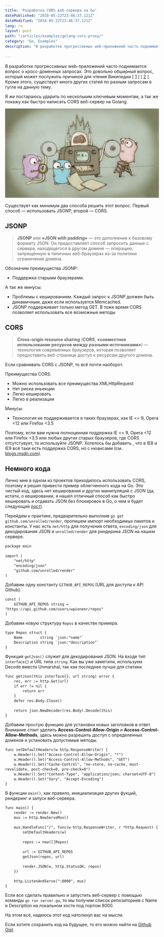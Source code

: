 ```yaml
---
title: 'Разработка CORS веб-сервера на Go'
datePublished: "2016-05-22T23:46:37.121Z"
dateModified: "2016-05-22T23:46:37.121Z"
lang: ru
layout: post
path: "/articles/examples/golang-cors-proxy/"
category: "Go, Examples"
description: "В разработке прогрессивных web-приложений часто поднимается вопрос о кросс-доменных запросах. Это довольно обширный вопрос, который может послужить причиной для чтения Википедии."

---
```


В разработке прогрессивных web-приложений часто поднимается вопрос о кросс-доменных запросах. Это довольно обширный вопрос, который может послужить причиной для чтения Википедии [ <a href="https://ru.wikipedia.org/wiki/Cross-origin_resource_sharing" title="CORS" target="_blank">1</a> ] [ <a href="https://ru.wikipedia.org/wiki/JSONP" title="JSONP" target="_blank">2</a> ]. Кроме этого, существует много других статей по разным запросам в гугле на данную тему.

Я же постараюсь ударить по нескольким ключевым моментам, а так же покажу как быстро написать CORS веб-сервер на Golang.

![Golang Cors Proxy](./golang.jpg)

Существует как минимум два способа решить этот вопрос. Первый способ — использовать JSONP, второй — CORS.

JSONP
--------

> **JSONP** или **«JSON with padding»** — это дополнение к базовому формату JSON. Он предоставляет способ запросить данные с сервера, находящегося в другом домене — операцию, запрещённую в типичных веб-браузерах из-за политики ограничения домена.

Обозначим преимущества JSONP:

* Поддержка старыми браузерами.

А так же минусы:

* Проблемы с кешированием. Каждый запрос к JSONP должен быть динамичным, даже если используется Memcached.
* JSONP поддерживает только метод GET. В тоже время CORS позволяет использовать все возможные методы

CORS
--------

> **Cross-origin resource sharing** (**CORS**, **«совместное использование ресурсов между разными источниками»**) — технология современных браузеров, которая позволяет предоставить веб-странице доступ к ресурсам другого домена.

Если сравнивать CORS с JSONP, то всё почти наоборот.

Преимущества CORS:

* Можно использовать все преимущества XMLHttpRequest
* Нет риска иньекции
* Легко кешировать
* Легко в реализации

Минусы:

* Технология не поддерживается в таких браузерах, как IE <= 9, Opera <12 или Firefox <3.5

Поэтому, если вам нужна полноценная поддержка IE <= 9, Opera <12 или Firefox <3.5 или любых других старых браузеров, где CORS отсутстувует, то используйте JSONP. Хотелось бы добавить , что в IE8 и IE9 всё таки есть поддержка CORS, но с нюансами (см. <a href="http://blogs.msdn.com/b/ieinternals/archive/2010/05/13/xdomainrequest-restrictions-limitations-and-workarounds.aspx" title="xdomainrequest restrictions limitations and workarounds" target="_blank">blogs.msdn.com</a>).

Немного кода
--------

Лично мне в одном из проектов приходилось использовать CORS, поэтому я решил привести пример облегченного кода на Go. Это чистый код, здесь нет кеширования и других манипуляций с JSON (да, кстати, о кешировании, я нашел отличный способ как быстро кешировать и отдавать JSON без блокировок в Go, о чем и будет следующий <a href="http://ashk.io/articles/examples/golang-json-cache/" title="Кеширование JSON в Go" target="_blank">пост</a>).

Перейдем к практике, предварительно выполнив `go get github.com/unrolled/render`, пропишем импорт необходимых пакетов и константы. У нас есть `net/http` для получения ответа, `encoding/json` для декодирования JSON и `unrolled/render` для рендерина JSON на нашем сервере.
```
package main

import (
	"net/http"
	"encoding/json"
	"github.com/unrolled/render"
)
```

Добавим одну константу `GITHUB_API_REPOS` (URL для доступа к API Github).
```
const (
	GITHUB_API_REPOS string = "https://api.github.com/users/wpioneer/repos"
)
```

Добавим новую структуру `Repos` в качестве примера.
```
type Repos struct {
	Name        string `json:"name"`
	Description string `json:"description"`
}
```

Функция `getJson()` служит для декодирования JSON. На входе тип `interface{}` и URL типа `string`.
Как вы уже заметили, используем Decode вместо Unmarshal, так как последнее лучше для статики.
```
func getJson(this interface{}, url string) error {
	res, err := http.Get(url)
	if err != nil {
		return err
	}
	defer res.Body.Close()

	return json.NewDecoder(res.Body).Decode(this)
}
```

Добавим простую функцию для установки новых заголовков в ответ.
Внимание стоит уделить **Access-Control-Allow-Origin** и **Access-Control-Allow-Methods**, здесь можно разрешить доступ с определенных доменов и установить допустимые методы.
```
func setDefaultHeaders(w http.ResponseWriter) {
	w.Header().Set("Access-Control-Allow-Origin", "*")
	w.Header().Set("Access-Control-Allow-Methods", "GET")
	w.Header().Set("Cache-Control", "no-store, no-cache, must-revalidate, post-check=0, pre-check=0")
	w.Header().Set("Content-Type", "application/json; charset=UTF-8")
	w.Header().Set("Vary", "Accept-Encoding")
}
```

В функции `main()`, как правило, инициализация других фукций, рендеринг и запуск веб-сервера.
```
func main() {
	render := render.New()
	mux := http.NewServeMux()

	mux.HandleFunc("/", func(w http.ResponseWriter, r *http.Request) {
		setDefaultHeaders(w)

		repos := new([]Repos)

		url := GITHUB_API_REPOS
		getJson(repos, url)

		render.JSON(w, http.StatusOK, repos)
	})

	http.ListenAndServe(":8000", mux)
}
```

Если все сделать правильно и запустить веб-сервер с помощью команды `go run server.go`, то мы получим список репозиториев с Name и Description на локальном хосте под портом 8000.

На этом всё, надеюсь этот код натолкнул вас на мысли.

Если хотите сохранить код на будущее, то его можно найти на <a href="https://gist.github.com/wpioneer/aad6e11226563e6e52c3696fc8edd1c2" title="Golang CORS Proxy" target="_blank">Github Gist</a>.